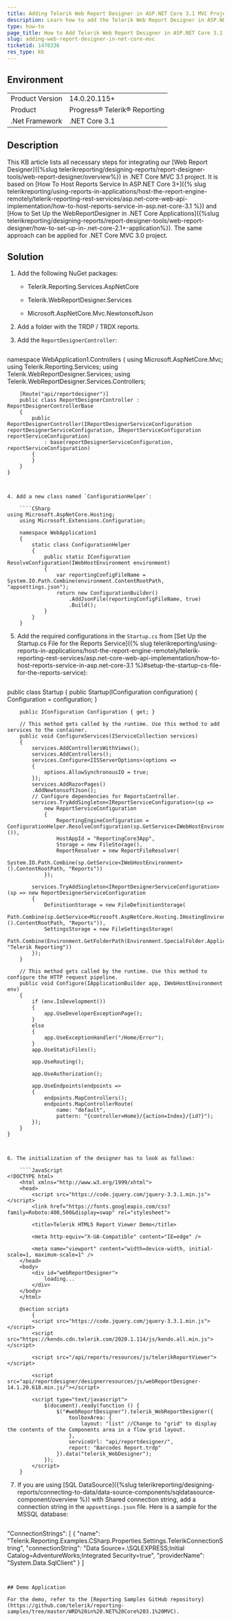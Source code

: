 ```yaml
---
title: Adding Telerik Web Report Designer in ASP.NET Core 3.1 MVC Project
description: Learn how to add the Telerik Web Report Designer in ASP.NET Core 3.1 MVC project
type: how-to
page_title: How to Add Telerik Web Report Designer in ASP.NET Core 3.1 MVC Project
slug: adding-web-report-designer-in-net-core-mvc
ticketid: 1478336
res_type: kb
---
```


## Environment
<table>
	<tbody>
		<tr>
			<td>Product Version</td>
			<td>14.0.20.115+</td>
		</tr>
		<tr>
			<td>Product</td>
			<td>Progress® Telerik® Reporting</td>
		</tr>
		<tr>
			<td>.Net Framework</td>
			<td>.NET Core 3.1</td>
		</tr>
	</tbody>
</table>


## Description

This KB article lists all necessary steps for integrating our [Web Report Designer]({%slug telerikreporting/designing-reports/report-designer-tools/web-report-designer/overview%}) in .NET Core MVC 3.1 project. 
It is based on [How To Host Reports Service In ASP.NET Core 3+]({% slug telerikreporting/using-reports-in-applications/host-the-report-engine-remotely/telerik-reporting-rest-services/asp.net-core-web-api-implementation/how-to-host-reports-service-in-asp.net-core-3.1 %})
and [How to Set Up the WebReportDesigner in .NET Core Applications]({%slug telerikreporting/designing-reports/report-designer-tools/web-report-designer/how-to-set-up-in-.net-core-2.1+-application%}). The same approach can be applied for .NET Core MVC 3.0 project.
 

## Solution

1. Add the following NuGet packages:

	+ Telerik.Reporting.Services.AspNetCore
	
	+ Telerik.WebReportDesigner.Services
	
	+ Microsoft.AspNetCore.Mvc.NewtonsoftJson

2. Add a folder with the TRDP / TRDX reports.

3. Add the `ReportDesignerController`:

	````CSharp
namespace WebApplication1.Controllers
	{
		using Microsoft.AspNetCore.Mvc;
		using Telerik.Reporting.Services;
		using Telerik.WebReportDesigner.Services;
		using Telerik.WebReportDesigner.Services.Controllers;
		
		[Route("api/reportdesigner")]
		public class ReportDesignerController : ReportDesignerControllerBase
		{
			public ReportDesignerController(IReportDesignerServiceConfiguration reportDesignerServiceConfiguration, IReportServiceConfiguration reportServiceConfiguration)
				: base(reportDesignerServiceConfiguration, reportServiceConfiguration)
			{
			}
		}
	}
````


4. Add a new class named `ConfigurationHelper`:

	````CSharp
using Microsoft.AspNetCore.Hosting;
	using Microsoft.Extensions.Configuration;

	namespace WebApplication1
	{
		static class ConfigurationHelper
		{
			public static IConfiguration ResolveConfiguration(IWebHostEnvironment environment)
			{
				var reportingConfigFileName = System.IO.Path.Combine(environment.ContentRootPath, "appsettings.json");
				return new ConfigurationBuilder()
					.AddJsonFile(reportingConfigFileName, true)
					.Build();
			}
		}
	}
````


5. Add the required configurations in the `Startup.cs` from [Set Up the Startup.cs File for the Reports Service]({% slug telerikreporting/using-reports-in-applications/host-the-report-engine-remotely/telerik-reporting-rest-services/asp.net-core-web-api-implementation/how-to-host-reports-service-in-asp.net-core-3.1 %}#setup-the-startup-cs-file-for-the-reports-service):

	````CSharp
public class Startup
	{
		public Startup(IConfiguration configuration)
		{
			Configuration = configuration;
		}
	
		public IConfiguration Configuration { get; }
	
		// This method gets called by the runtime. Use this method to add services to the container.
		public void ConfigureServices(IServiceCollection services)
		{
			services.AddControllersWithViews();
			services.AddControllers();
			services.Configure<IISServerOptions>(options =>
			{
				options.AllowSynchronousIO = true;
			});
			services.AddRazorPages()
			.AddNewtonsoftJson();
			// Configure dependencies for ReportsController.
			services.TryAddSingleton<IReportServiceConfiguration>(sp =>
				new ReportServiceConfiguration
				{
					ReportingEngineConfiguration = ConfigurationHelper.ResolveConfiguration(sp.GetService<IWebHostEnvironment>()),
					HostAppId = "ReportingCore3App",
					Storage = new FileStorage(),
					ReportResolver = new ReportFileResolver(
						System.IO.Path.Combine(sp.GetService<IWebHostEnvironment>().ContentRootPath, "Reports"))
				});
	
			services.TryAddSingleton<IReportDesignerServiceConfiguration>(sp => new ReportDesignerServiceConfiguration
			{
				DefinitionStorage = new FileDefinitionStorage(
					Path.Combine(sp.GetService<Microsoft.AspNetCore.Hosting.IHostingEnvironment>().ContentRootPath, "Reports")),
				SettingsStorage = new FileSettingsStorage(
					Path.Combine(Environment.GetFolderPath(Environment.SpecialFolder.ApplicationData), "Telerik Reporting"))
			});
		}
	
		// This method gets called by the runtime. Use this method to configure the HTTP request pipeline.
		public void Configure(IApplicationBuilder app, IWebHostEnvironment env)
		{
			if (env.IsDevelopment())
			{
				app.UseDeveloperExceptionPage();
			}
			else
			{
				app.UseExceptionHandler("/Home/Error");
			}
			app.UseStaticFiles();
	
			app.UseRouting();
	
			app.UseAuthorization();
	
			app.UseEndpoints(endpoints =>
			{
				endpoints.MapControllers();
				endpoints.MapControllerRoute(
					name: "default",
					pattern: "{controller=Home}/{action=Index}/{id?}");
			});
		}
	}
````


6. The initialization of the designer has to look as follows:

	````JavaScript
<!DOCTYPE html>
	<html xmlns="http://www.w3.org/1999/xhtml">
	<head>
		<script src="https://code.jquery.com/jquery-3.3.1.min.js"></script>
		<link href="https://fonts.googleapis.com/css?family=Roboto:400,500&display=swap" rel="stylesheet">
		
		<title>Telerik HTML5 Report Viewer Demo</title>
		
		<meta http-equiv="X-UA-Compatible" content="IE=edge" />
		
		<meta name="viewport" content="width=device-width, initial-scale=1, maximum-scale=1" />
	</head>
	<body>
		<div id="webReportDesigner">
			loading...
		</div>
	</body>
	</html>

	@section scripts
		{
		<script src="https://code.jquery.com/jquery-3.3.1.min.js"></script>
		<script src="https://kendo.cdn.telerik.com/2020.1.114/js/kendo.all.min.js"></script>
		
		<script src="/api/reports/resources/js/telerikReportViewer"></script>
		
		<script src="api/reportdesigner/designerresources/js/webReportDesigner-14.1.20.618.min.js/"></script>
		
		<script type="text/javascript">
			$(document).ready(function () {
				$("#webReportDesigner").telerik_WebReportDesigner({
					toolboxArea: {
						layout: "list" //Change to "grid" to display the contents of the Components area in a flow grid layout.
					},
					serviceUrl: "api/reportdesigner/",
					report: "Barcodes Report.trdp"
				}).data("telerik_WebDesigner");
			});
		</script>
	}
````


7. If you are using [SQL DataSource]({%slug telerikreporting/designing-reports/connecting-to-data/data-source-components/sqldatasource-component/overview %}) with Shared connection string, add a connection string in the `appsettings.json` file. Here is a sample for the MSSQL database:

	````
"ConnectionStrings": [
		{
			"name": "Telerik.Reporting.Examples.CSharp.Properties.Settings.TelerikConnectionString",
			"connectionString": "Data Source=.\\SQLEXPRESS;Initial Catalog=AdventureWorks;Integrated Security=true",
			"providerName": "System.Data.SqlClient"
		}
	]
````


## Demo Application

For the demo, refer to the [Reporting Samples GitHub repository](https://github.com/telerik/reporting-samples/tree/master/WRD%20in%20.NET%20Core%203.1%20MVC).
